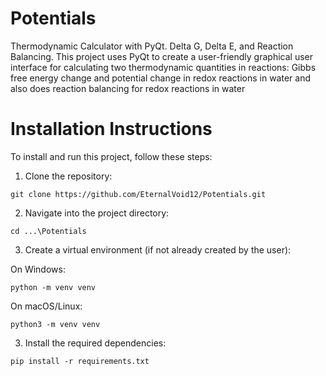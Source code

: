 # Potentials
Thermodynamic Calculator with PyQt. Delta G, Delta E, and Reaction Balancing. This project uses PyQt to create a user-friendly graphical user interface for calculating two thermodynamic quantities in reactions: Gibbs free energy change and potential change in redox reactions in water and also does reaction balancing for redox reactions in water
# Installation Instructions
To install and run this project, follow these steps:

1. Clone the repository:
```
git clone https://github.com/EternalVoid12/Potentials.git

```
2. Navigate into the project directory:
```
cd ...\Potentials
```
3. Create a virtual environment (if not already created by the user):

On Windows:
```
python -m venv venv
```
On macOS/Linux:
```
python3 -m venv venv
```
3. Install the required dependencies:
```
pip install -r requirements.txt
```
